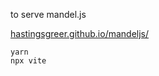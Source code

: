 to serve mandel.js

[hastingsgreer.github.io/mandeljs/](hastingsgreer.github.io/mandeljs/)

```
yarn
npx vite
```
